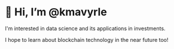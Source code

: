 # 👋 Hi, I’m @kmavyrle

I'm interested in data science and its applications in investments.

I hope to learn about blockchain technology in the near future too!

